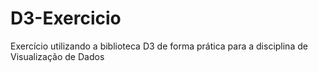 # D3-Exercicio
Exercício utilizando a biblioteca D3 de forma prática para a disciplina de Visualização de Dados
